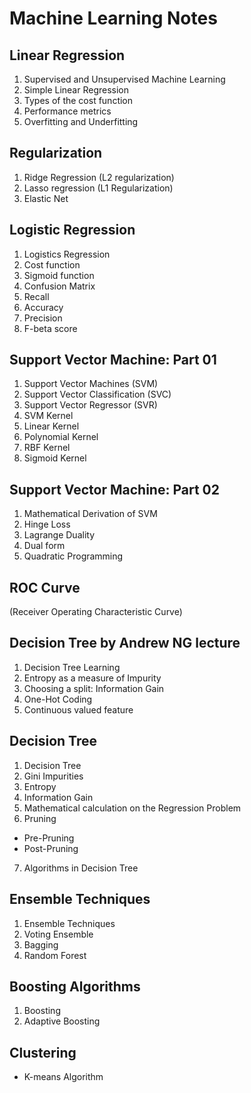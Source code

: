 # Machine Learning Notes

## Linear Regression
1. Supervised and Unsupervised Machine Learning
2. Simple Linear Regression
3. Types of the cost function
4. Performance metrics
5. Overfitting and Underfitting
## Regularization
1. Ridge Regression (L2 regularization)
2. Lasso regression (L1 Regularization)
3. Elastic Net
## Logistic Regression
1. Logistics Regression
2. Cost function
3. Sigmoid function
4. Confusion Matrix
5. Recall
6. Accuracy
7. Precision
8. F-beta score
## Support Vector Machine: Part 01
1. Support Vector Machines (SVM)
2. Support Vector Classification (SVC)
3. Support Vector Regressor (SVR)
4. SVM Kernel
5. Linear Kernel
6. Polynomial Kernel
7. RBF Kernel
8. Sigmoid Kernel
## Support Vector Machine: Part 02
1. Mathematical Derivation of SVM
2. Hinge Loss
3. Lagrange Duality
4. Dual form
5. Quadratic Programming
## ROC Curve
(Receiver Operating Characteristic Curve)
## Decision Tree by Andrew NG lecture
1. Decision Tree Learning
2. Entropy as a measure of Impurity
3. Choosing a split: Information Gain
4. One-Hot Coding
5. Continuous valued feature
## Decision Tree
1. Decision Tree
2. Gini Impurities
3. Entropy
4. Information Gain
5. Mathematical calculation on the Regression Problem
6. Pruning
 - Pre-Pruning
 - Post-Pruning
7. Algorithms in Decision Tree
## Ensemble Techniques
1. Ensemble Techniques
2. Voting Ensemble
3. Bagging
4. Random Forest
## Boosting Algorithms
1. Boosting
2. Adaptive Boosting
## Clustering
* K-means Algorithm
